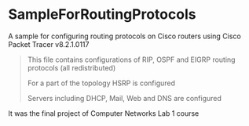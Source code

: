 # SampleForRoutingProtocols
A sample for configuring routing protocols on Cisco routers using Cisco Packet Tracer v8.2.1.0117

> This file contains configurations of RIP, OSPF and EIGRP routing protocols (all redistributed)
> 
> For a part of the topology HSRP is configured
> 
> Servers including DHCP, Mail, Web and DNS are configured

It was the final project of Computer Networks Lab 1 course
